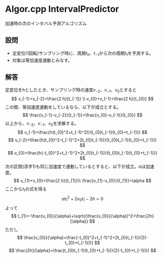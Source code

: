 # Algor.cpp IntervalPredictor

加速時の次のインタバル予測アルゴリズム

## 設問  
- 定変位(1回転)サンプリング時に、周期$t_0$、$t_{-1}$から次の周期$t_{1}$を予測する。
- 対象は等加速度運動とみなす。

## 解答
定変位を*h*としたとき、サンプリング時の速度$v_{-2}$、$v_{-1}$、$v_{0}$とすると
$$
v_{-1}+v_{-2}=\frac{2 h}{t_{-1}} \\
v_{0}+v_{-1}=\frac{2 h}{t_{0}}
$$
この間、等加速度運動をしているなら、以下が成立とする。
$$
\frac{v_{-1}-v_{-2}}{t_{-1}}=\frac{v_{0}-v_{-1}}{t_{0}}
$$
以上から、$v_{-2}$、$v_{-1}$、$v_{0}$を求解する。
$$
v_{-1}=\frac{h(t_{0}^2+t_{-1}^2)}{t_{0}t_{-1}(t_{0}+t_{-1})}
$$
$$
v_{-2}=\frac{h(t_{0}^2-t_{-1}^2+2t_{0}t_{-1})}{t_{0}t_{-1}(t_{0}+t_{-1})}
$$
$$
v_{0}=\frac{h(-t_{0}^2+t_{-1}^2+2t_{0}t_{-1})}{t_{0}t_{-1}(t_{0}+t_{-1})}
$$
次の区間(添字1)も同じ加速度で運動しているとすると、以下が成立。$\alpha$は加速度。
$$
v_{1}+v_{0}=\frac{2 h}{t_{1}}\\
\frac{v_{1}-v_{0}}{t_{1}}=\alpha
$$
ここから$t_{1}$の式を得る
$$
\alpha t_{1}^2+2 v_{0} t_{1}-2h=0
$$
よって
$$
t_{1}=-\frac{v_{0}}{\alpha}+\sqrt{(\frac{v_{0}}{\alpha})^2+\frac{2h}{\alpha}}
$$
ただし
$$
\frac{v_{0}}{\alpha}=\frac{-t_{0}^2+t_{-1}^2+2t_{0}t_{-1}}{2(-t_{0}+t_{-1}))}
$$
$$
\frac{2h}{\alpha}=\frac{t_{0}t_{-1}(t_{0}+t_{-1})}{2(-t_{0}+t_{-1}))}
$$